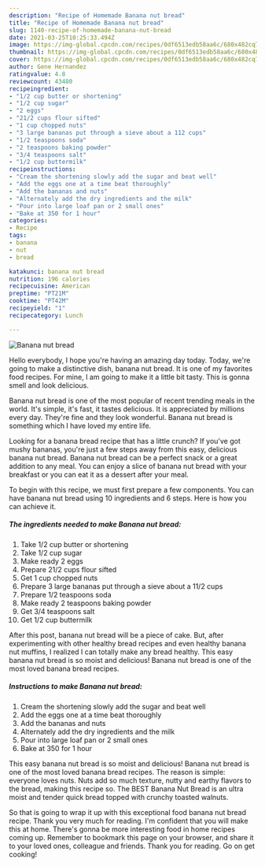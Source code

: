 ```yaml
---
description: "Recipe of Homemade Banana nut bread"
title: "Recipe of Homemade Banana nut bread"
slug: 1140-recipe-of-homemade-banana-nut-bread
date: 2021-03-25T10:25:33.494Z
image: https://img-global.cpcdn.com/recipes/0df6513edb58aa6c/680x482cq70/banana-nut-bread-recipe-main-photo.jpg
thumbnail: https://img-global.cpcdn.com/recipes/0df6513edb58aa6c/680x482cq70/banana-nut-bread-recipe-main-photo.jpg
cover: https://img-global.cpcdn.com/recipes/0df6513edb58aa6c/680x482cq70/banana-nut-bread-recipe-main-photo.jpg
author: Gene Hernandez
ratingvalue: 4.8
reviewcount: 43480
recipeingredient:
- "1/2 cup butter or shortening"
- "1/2 cup sugar"
- "2 eggs"
- "21/2 cups flour sifted"
- "1 cup chopped nuts"
- "3 large bananas put through a sieve about a 112 cups"
- "1/2 teaspoons soda"
- "2 teaspoons baking powder"
- "3/4 teaspoons salt"
- "1/2 cup buttermilk"
recipeinstructions:
- "Cream the shortening slowly add the sugar and beat well"
- "Add the eggs one at a time beat thoroughly"
- "Add the bananas and nuts"
- "Alternately add the dry ingredients and the milk"
- "Pour into large loaf pan or 2 small ones"
- "Bake at 350 for 1 hour"
categories:
- Recipe
tags:
- banana
- nut
- bread

katakunci: banana nut bread 
nutrition: 196 calories
recipecuisine: American
preptime: "PT21M"
cooktime: "PT42M"
recipeyield: "1"
recipecategory: Lunch

---
```



![Banana nut bread](https://img-global.cpcdn.com/recipes/0df6513edb58aa6c/680x482cq70/banana-nut-bread-recipe-main-photo.jpg)

Hello everybody, I hope you're having an amazing day today. Today, we're going to make a distinctive dish, banana nut bread. It is one of my favorites food recipes. For mine, I am going to make it a little bit tasty. This is gonna smell and look delicious.

Banana nut bread is one of the most popular of recent trending meals in the world. It's simple, it's fast, it tastes delicious. It is appreciated by millions every day. They're fine and they look wonderful. Banana nut bread is something which I have loved my entire life.

Looking for a banana bread recipe that has a little crunch? If you&#39;ve got mushy bananas, you&#39;re just a few steps away from this easy, delicious banana nut bread. Banana nut bread can be a perfect snack or a great addition to any meal. You can enjoy a slice of banana nut bread with your breakfast or you can eat it as a dessert after your meal.


To begin with this recipe, we must first prepare a few components. You can have banana nut bread using 10 ingredients and 6 steps. Here is how you can achieve it.

<!--inarticleads1-->

##### The ingredients needed to make Banana nut bread:

1. Take 1/2 cup butter or shortening
1. Take 1/2 cup sugar
1. Make ready 2 eggs
1. Prepare 21/2 cups flour sifted
1. Get 1 cup chopped nuts
1. Prepare 3 large bananas put through a sieve about a 11/2 cups
1. Prepare 1/2 teaspoons soda
1. Make ready 2 teaspoons baking powder
1. Get 3/4 teaspoons salt
1. Get 1/2 cup buttermilk


After this post, banana nut bread will be a piece of cake. But, after experimenting with other healthy bread recipes and even healthy banana nut muffins, I realized I can totally make any bread healthy. This easy banana nut bread is so moist and delicious! Banana nut bread is one of the most loved banana bread recipes. 

<!--inarticleads2-->

##### Instructions to make Banana nut bread:

1. Cream the shortening slowly add the sugar and beat well
1. Add the eggs one at a time beat thoroughly
1. Add the bananas and nuts
1. Alternately add the dry ingredients and the milk
1. Pour into large loaf pan or 2 small ones
1. Bake at 350 for 1 hour


This easy banana nut bread is so moist and delicious! Banana nut bread is one of the most loved banana bread recipes. The reason is simple: everyone loves nuts. Nuts add so much texture, nutty and earthy flavors to the bread, making this recipe so. The BEST Banana Nut Bread is an ultra moist and tender quick bread topped with crunchy toasted walnuts. 

So that is going to wrap it up with this exceptional food banana nut bread recipe. Thank you very much for reading. I'm confident that you will make this at home. There's gonna be more interesting food in home recipes coming up. Remember to bookmark this page on your browser, and share it to your loved ones, colleague and friends. Thank you for reading. Go on get cooking!
